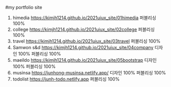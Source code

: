 #my portfolio site 

1. himedia https://kimjh1214.github.io/2021uiux_site/01himedia 퍼블리싱 100%
2. college https://kimjh1214.github.io/2021uiux_site/02college 퍼블리싱 100%
3. travel https://kimjh1214.github.io/2021uiux_site/03travel 퍼블리싱 100%
4. Samwon s&d https://kimjh1214.github.io/2021uiux_site/04company 디자인 100% 퍼블리싱 100%
5. maeildo https://kimjh1214.github.io/2021uiux_site/05bootstrap 디자인 100% 퍼블리싱 100%
6. musinsa https://junhong-musinsa.netlify.app/ 디자인 100% 퍼블리싱 100%
7. todolist https://junh-todo.netlify.app 퍼블리싱 100%
